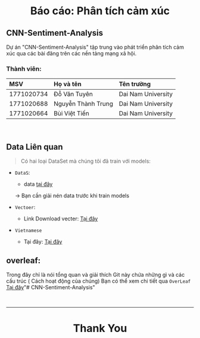 <center><h1>Báo cáo: Phân tích cảm xúc</h1></center>

## CNN-Sentiment-Analysis

Dự án "CNN-Sentiment-Analysis" tập trung vào phát triển phân tích cảm xúc qua các bài đăng trên các nền tảng mạng xã hội.

### Thành viên:

| MSV        | Họ và tên           | Tên trường           |
| :--------- | :------------------ | :------------------- |
| 1771020734 | Đỗ Văn Tuyên   | Dai Nam University  |
| 1771020688 | Nguyễn Thành Trung        | Dai Nam University  |
| 1771020664 | Bùi Việt Tiến | Dai Nam University  |
<br>


## Data Liên quan
>  Có hai loại  DataSet mà chúng tôi đã train với models:
- `DataS`: 
  - data [tại đây](./data/data.rar) 
  
  ->  Bạn cần giải nén data trước khi  train models
- `Vectoer`:
  - Link Download vecter: [Tại đây](https://fasttext.cc/docs/en/english-vectors.html)

- `Vietnamese` 
  - Tại đây: [Tại đây](./vietnamese/vietnamese-stopwords-dash.txt)

## overleaf:


Trong đây chỉ là nói tổng quan và giải thích Git này chứa những gì và các cấu trúc ( Cách hoạt động của chúng) Bạn có thể xem chi tiết qua ``OverLeaf`` [Tại đây](https://www.overleaf.com/5117619729jzcxjpwtjgsk#7af68e)"# CNN-Sentiment-Analysis" 

<br>
<hr>
<center><h1>Thank You </h1></center>